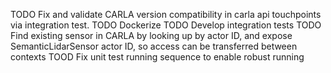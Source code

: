 TODO Fix and validate CARLA version compatibility in carla api touchpoints via integration test.
TODO Dockerize
TODO Develop integration tests
TODO Find existing sensor in CARLA by looking up by actor ID, and expose SemanticLidarSensor actor ID, so access can be transferred between contexts 
TOOD Fix unit test running sequence to enable robust running
